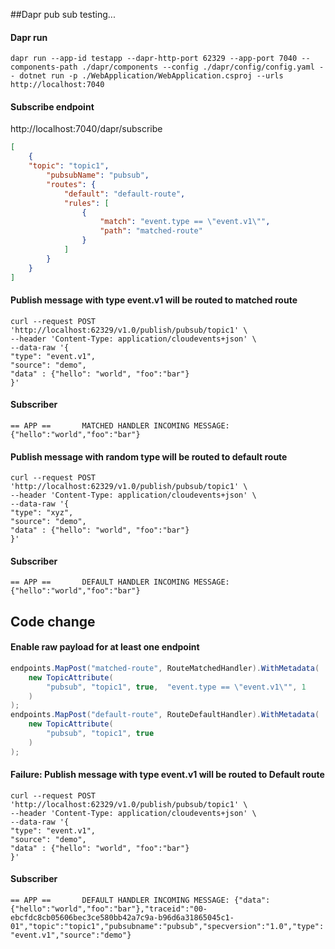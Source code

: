 ##Dapr pub sub testing...



#### Dapr run

`dapr run --app-id testapp --dapr-http-port 62329 --app-port 7040 --components-path ./dapr/components --config ./dapr/config/config.yaml -- dotnet run -p ./WebApplication/WebApplication.csproj --urls http://localhost:7040`

#### Subscribe endpoint

http://localhost:7040/dapr/subscribe

```json
[
    {
    "topic": "topic1",
        "pubsubName": "pubsub",
        "routes": {
            "default": "default-route",
            "rules": [
                {
                    "match": "event.type == \"event.v1\"",
                    "path": "matched-route"
                }
            ]
        }
    }
]
```

#### Publish message with type event.v1 will be routed to matched route

```text
curl --request POST 'http://localhost:62329/v1.0/publish/pubsub/topic1' \
--header 'Content-Type: application/cloudevents+json' \
--data-raw '{
"type": "event.v1",
"source": "demo",
"data" : {"hello": "world", "foo":"bar"}
}'
```

#### Subscriber
`== APP ==       MATCHED HANDLER INCOMING MESSAGE: {"hello":"world","foo":"bar"}`

#### Publish message with random type will be routed to default route

```text
curl --request POST 'http://localhost:62329/v1.0/publish/pubsub/topic1' \
--header 'Content-Type: application/cloudevents+json' \
--data-raw '{
"type": "xyz",
"source": "demo",
"data" : {"hello": "world", "foo":"bar"}
}'
```

#### Subscriber
`== APP ==       DEFAULT HANDLER INCOMING MESSAGE: {"hello":"world","foo":"bar"}`

## Code change

#### Enable raw payload for at least one endpoint

```cs
endpoints.MapPost("matched-route", RouteMatchedHandler).WithMetadata(
    new TopicAttribute(
        "pubsub", "topic1", true,  "event.type == \"event.v1\"", 1
    )
);
endpoints.MapPost("default-route", RouteDefaultHandler).WithMetadata(
    new TopicAttribute(
        "pubsub", "topic1", true
    )
);
```

#### Failure: Publish message with type event.v1 will be routed to Default route

```text
curl --request POST 'http://localhost:62329/v1.0/publish/pubsub/topic1' \
--header 'Content-Type: application/cloudevents+json' \
--data-raw '{
"type": "event.v1",
"source": "demo",
"data" : {"hello": "world", "foo":"bar"}
}'
```

#### Subscriber
`== APP ==       DEFAULT HANDLER INCOMING MESSAGE: {"data":{"hello":"world","foo":"bar"},"traceid":"00-ebcfdc8cb05606bec3ce580bb42a7c9a-b96d6a31865045c1-01","topic":"topic1","pubsubname":"pubsub","specversion":"1.0","type":"event.v1","source":"demo"}`
